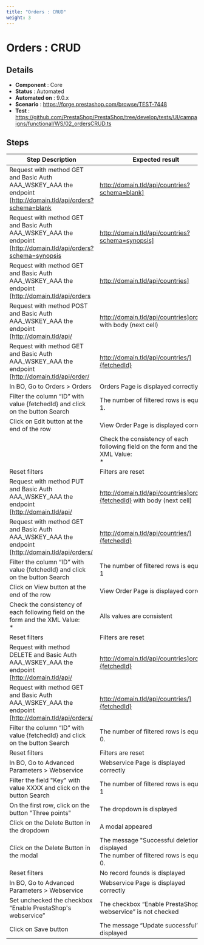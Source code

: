 ```yaml
---
title: "Orders : CRUD"
weight: 3
---
```


# Orders : CRUD
## Details
* **Component** : Core
* **Status** : Automated
* **Automated on** : 9.0.x
* **Scenario** : https://forge.prestashop.com/browse/TEST-7448
* **Test** : https://github.com/PrestaShop/PrestaShop/tree/develop/tests/UI/campaigns/functional/WS/02_ordersCRUD.ts

## Steps
| Step Description | Expected result |
| ----- | ----- |
| Request with method GET and Basic Auth AAA_WSKEY_AAA the endpoint [http://domain.tld/api/orders?schema=blank|http://domain.tld/api/countries?schema=blank] | The response HTTP Code is 200.<br>The XML is valid.<br>The XML code has a *prestashop* root node<br>The root node has a *order* node<br>The *order* node has children nodes which are empty and without attributes |
| Request with method GET and Basic Auth AAA_WSKEY_AAA the endpoint [http://domain.tld/api/orders?schema=synopsis|http://domain.tld/api/countries?schema=synopsis] | The response HTTP Code is 200.<br>The XML is valid.<br>The XML code has a prestashop root node<br>The root node has a *order* node<br>The *order* node has children nodes which are empty and more than one attribute including one named format. |
| Request with method GET and Basic Auth AAA_WSKEY_AAA the endpoint [http://domain.tld/api/orders|http://domain.tld/api/countries] | The response HTTP Code is 200<br>The XML code has a prestashop root node<br>The root node has a *order*s node<br>The *order*s node has children nodes named country with not empty attributes id (numeric), and xlink:href (string) |
| Request with method POST and Basic Auth AAA_WSKEY_AAA the endpoint [http://domain.tld/api/|http://domain.tld/api/countries]orders with body (next cell) | The response HTTP Code is 201<br>The XML code has a prestashop root node<br>The root node has a *order* node.<br>The *order* node has a children node named id with an integer |
| Request with method GET and Basic Auth AAA_WSKEY_AAA the endpoint [http://domain.tld/api/order/|http://domain.tld/api/countries/]{fetchedId} | The response HTTP Code is 200<br>The XML code has a prestashop root node<br>The root node has a *order* node.<br>All nodes have same data like in post data |
| In BO, Go to Orders > Orders | Orders Page is displayed correctly. |
| Filter the column “ID” with value \{fetchedId} and click on the button Search | The number of filtered rows is equal to 1. |
| Click on Edit button at the end of the row | View Order Page is displayed correctly |
| |Check the consistency of each following field on the form and the XML Value:<br> * | | Alls values are consistent |
| Reset filters | Filters are reset |
| Request with method PUT and Basic Auth AAA_WSKEY_AAA the endpoint [http://domain.tld/api/|http://domain.tld/api/countries]orders/\{fetchedId} with body (next cell) | The response HTTP Code is 200<br>The XML code has a prestashop root node<br>The root node has a *order* node.<br>The *order* node has a children node named id with an integer |
| Request with method GET and Basic Auth AAA_WSKEY_AAA the endpoint [http://domain.tld/api/orders/|http://domain.tld/api/countries/]{fetchedId} | The response HTTP Code is 200<br>The XML code has a prestashop root node<br>The root node has a *order* node.<br>All nodes have same data like in post data |
| Filter the column “ID” with value \{fetchedId} and click on the button Search | The number of filtered rows is equal to 1 |
| Click on View button at the end of the row | View Order Page is displayed correctly |
| Check the consistency of each following field on the form and the XML Value: <br> * | Alls values are consistent |
| Reset filters | Filters are reset |
| Request with method DELETE and Basic Auth AAA_WSKEY_AAA the endpoint [http://domain.tld/api/|http://domain.tld/api/countries]orders/\{fetchedId} | The response HTTP Code is 200 |
| Request with method GET and Basic Auth AAA_WSKEY_AAA the endpoint [http://domain.tld/api/orders/|http://domain.tld/api/countries/]{fetchedId} | The response HTTP Code is 404 |
| Filter the column “ID” with value \{fetchedId} and click on the button Search | The number of filtered rows is equal to 0. |
| Reset filters | Filters are reset |
| In BO, Go to Advanced Parameters > Webservice | Webservice Page is displayed correctly |
| Filter the field "Key" with value XXXX and click on the button Search | The number of filtered rows is equal to 1 |
| On the first row, click on the button "Three points" | The dropdown is displayed |
| Click on the Delete Button in the dropdown | A modal appeared |
| Click on the Delete Button in the modal | The message "Successful deletion" is displayed<br>The number of filtered rows is equal to 0. |
| Reset filters | No record founds is displayed |
| In BO, Go to Advanced Parameters > Webservice | Webservice Page is displayed correctly |
| Set unchecked the checkbox “Enable PrestaShop's webservice” | The checkbox “Enable PrestaShop's webservice” is not checked |
| Click on Save button | The message “Update successful” is displayed |